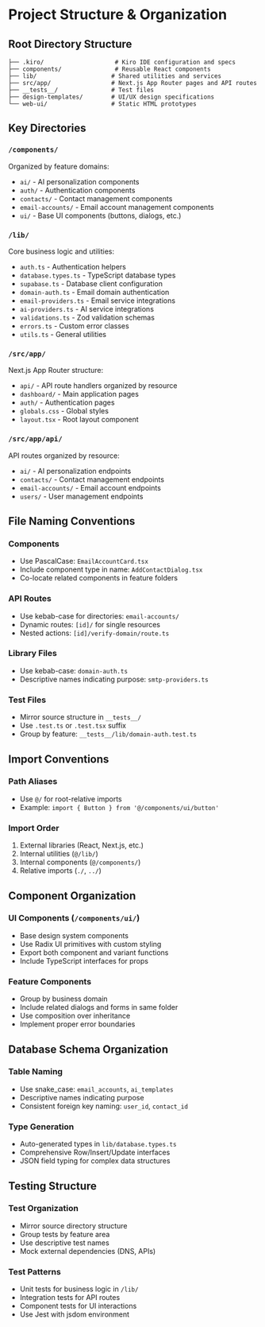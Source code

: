 # Project Structure & Organization

## Root Directory Structure

```
├── .kiro/                    # Kiro IDE configuration and specs
├── components/               # Reusable React components
├── lib/                     # Shared utilities and services
├── src/app/                 # Next.js App Router pages and API routes
├── __tests__/               # Test files
├── design-templates/        # UI/UX design specifications
└── web-ui/                  # Static HTML prototypes
```

## Key Directories

### `/components/`
Organized by feature domains:
- `ai/` - AI personalization components
- `auth/` - Authentication components
- `contacts/` - Contact management components
- `email-accounts/` - Email account management components
- `ui/` - Base UI components (buttons, dialogs, etc.)

### `/lib/`
Core business logic and utilities:
- `auth.ts` - Authentication helpers
- `database.types.ts` - TypeScript database types
- `supabase.ts` - Database client configuration
- `domain-auth.ts` - Email domain authentication
- `email-providers.ts` - Email service integrations
- `ai-providers.ts` - AI service integrations
- `validations.ts` - Zod validation schemas
- `errors.ts` - Custom error classes
- `utils.ts` - General utilities

### `/src/app/`
Next.js App Router structure:
- `api/` - API route handlers organized by resource
- `dashboard/` - Main application pages
- `auth/` - Authentication pages
- `globals.css` - Global styles
- `layout.tsx` - Root layout component

### `/src/app/api/`
API routes organized by resource:
- `ai/` - AI personalization endpoints
- `contacts/` - Contact management endpoints
- `email-accounts/` - Email account endpoints
- `users/` - User management endpoints

## File Naming Conventions

### Components
- Use PascalCase: `EmailAccountCard.tsx`
- Include component type in name: `AddContactDialog.tsx`
- Co-locate related components in feature folders

### API Routes
- Use kebab-case for directories: `email-accounts/`
- Dynamic routes: `[id]/` for single resources
- Nested actions: `[id]/verify-domain/route.ts`

### Library Files
- Use kebab-case: `domain-auth.ts`
- Descriptive names indicating purpose: `smtp-providers.ts`

### Test Files
- Mirror source structure in `__tests__/`
- Use `.test.ts` or `.test.tsx` suffix
- Group by feature: `__tests__/lib/domain-auth.test.ts`

## Import Conventions

### Path Aliases
- Use `@/` for root-relative imports
- Example: `import { Button } from '@/components/ui/button'`

### Import Order
1. External libraries (React, Next.js, etc.)
2. Internal utilities (`@/lib/`)
3. Internal components (`@/components/`)
4. Relative imports (`./`, `../`)

## Component Organization

### UI Components (`/components/ui/`)
- Base design system components
- Use Radix UI primitives with custom styling
- Export both component and variant functions
- Include TypeScript interfaces for props

### Feature Components
- Group by business domain
- Include related dialogs and forms in same folder
- Use composition over inheritance
- Implement proper error boundaries

## Database Schema Organization

### Table Naming
- Use snake_case: `email_accounts`, `ai_templates`
- Descriptive names indicating purpose
- Consistent foreign key naming: `user_id`, `contact_id`

### Type Generation
- Auto-generated types in `lib/database.types.ts`
- Comprehensive Row/Insert/Update interfaces
- JSON field typing for complex data structures

## Testing Structure

### Test Organization
- Mirror source directory structure
- Group tests by feature area
- Use descriptive test names
- Mock external dependencies (DNS, APIs)

### Test Patterns
- Unit tests for business logic in `/lib/`
- Integration tests for API routes
- Component tests for UI interactions
- Use Jest with jsdom environment